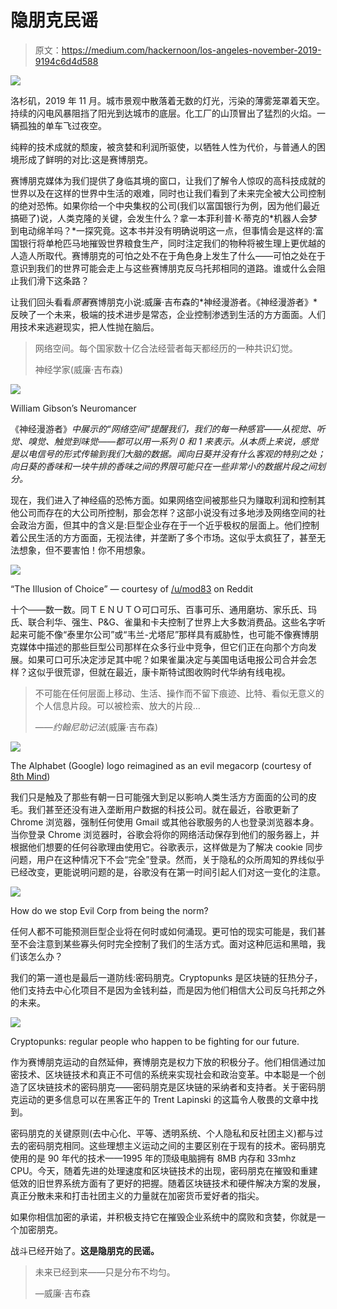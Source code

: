 # 隐朋克民谣

> 原文：<https://medium.com/hackernoon/los-angeles-november-2019-9194c6d4d588>

![](img/b909bf70aa13b9afa6bac622c10bdcdf.png)

洛杉矶，2019 年 11 月。城市景观中散落着无数的灯光，污染的薄雾笼罩着天空。持续的闪电风暴阻挡了阳光到达城市的底层。化工厂的山顶冒出了猛烈的火焰。一辆孤独的单车飞过夜空。

纯粹的技术成就的颓废，被贪婪和利润所驱使，以牺牲人性为代价，与普通人的困境形成了鲜明的对比:这是赛博朋克。

赛博朋克媒体为我们提供了身临其境的窗口，让我们了解令人惊叹的高科技成就的世界以及在这样的世界中生活的艰难，同时也让我们看到了未来完全被大公司控制的绝对恐怖。如果你给一个中央集权的公司(我们以富国银行为例，因为他们最近搞砸了)说，人类克隆的关键，会发生什么？拿一本菲利普·K·蒂克的*机器人会梦到电动绵羊吗？*一探究竟。这本书并没有明确说明这一点，但事情会是这样的:富国银行将单枪匹马地摧毁世界粮食生产，同时注定我们的物种将被生理上更优越的人造人所取代。赛博朋克的可怕之处不在于角色身上发生了什么——可怕之处在于意识到我们的世界可能会走上与这些赛博朋克反乌托邦相同的道路。谁或什么会阻止我们滑下这条路？

让我们回头看看*原著*赛博朋克小说:威廉·吉布森的*神经漫游者。《神经漫游者》*反映了一个未来，极端的技术进步是常态，企业控制渗透到生活的方方面面。人们用技术来逃避现实，把人性抛在脑后。

> 网络空间。每个国家数十亿合法经营者每天都经历的一种共识幻觉。
> 
> 神经学家(威廉·吉布森)

![](img/9d369a5e00ae08f514dc489f03880cc0.png)

William Gibson’s Neuromancer

《神经漫游者》*中展示的“网络空间”提醒我们，我们的每一种感官——从视觉、听觉、嗅觉、触觉到味觉——都可以用一系列 0 和 1 来表示。从本质上来说，感觉是以电信号的形式传输到我们大脑的数据。闻向日葵并没有什么客观的特别之处；向日葵的香味和一块牛排的香味之间的界限可能只在一些非常小的数据片段之间划分。*

现在，我们进入了神经癌的恐怖方面。如果网络空间被那些只为赚取利润和控制其他公司而存在的大公司所控制，那会怎样？这部小说没有过多地涉及网络空间的社会政治方面，但其中的含义是:巨型企业存在于一个近乎极权的层面上。他们控制着公民生活的方方面面，无视法律，并垄断了多个市场。这似乎太疯狂了，甚至无法想象，但不要害怕！你不用想象。

![](img/c25a4409b084cc47948293c2855fbc72.png)

“The Illusion of Choice” — courtesy of [/u/mod83](https://www.reddit.com/user/mod83) on Reddit

十个——数一数。同ＴＥＮＵＴＯ可口可乐、百事可乐、通用磨坊、家乐氏、玛氏、联合利华、强生、P&G、雀巢和卡夫控制了世界上大多数消费品。这些名字听起来可能不像“泰里尔公司”或“韦兰-尤塔尼”那样具有威胁性，也可能不像赛博朋克媒体中描述的那些巨型公司那样在众多行业中竞争，但它们正在向那个方向发展。如果可口可乐决定涉足其中呢？如果雀巢决定与美国电话电报公司合并会怎样？这似乎很荒谬，但就在最近，康卡斯特试图收购时代华纳有线电视。

> 不可能在任何层面上移动、生活、操作而不留下痕迹、比特、看似无意义的个人信息片段。可以被检索、放大的片段…
> 
> ——*约翰尼助记法*(威廉·吉布森)

![](img/9d10369349462b2030409603ee67c9e3.png)

The Alphabet (Google) logo reimagined as an evil megacorp (courtesy of [8th Mind](https://www.8thmind.com/article/120))

我们只是触及了那些有朝一日可能强大到足以影响人类生活方方面面的公司的皮毛。我们甚至还没有进入垄断用户数据的科技公司。就在最近，谷歌更新了 Chrome 浏览器，强制任何使用 Gmail 或其他谷歌服务的人也登录浏览器本身。当你登录 Chrome 浏览器时，谷歌会将你的网络活动保存到他们的服务器上，并根据他们想要的任何谷歌理由使用它。谷歌表示，这样做是为了解决 cookie 同步问题，用户在这种情况下不会“完全”登录。然而，关于隐私的众所周知的界线似乎已经改变，更能说明问题的是，谷歌没有在第一时间引起人们对这一变化的注意。

![](img/aa24aa96a466dd29148b34805476ef31.png)

How do we stop Evil Corp from being the norm?

任何人都不可能预测巨型企业将在何时或如何涌现。更可怕的现实可能是，我们甚至不会注意到某些寡头何时完全控制了我们的生活方式。面对这种厄运和黑暗，我们该怎么办？

我们的第一道也是最后一道防线:密码朋克。Cryptopunks 是区块链的狂热分子，他们支持去中心化项目不是因为金钱利益，而是因为他们相信大公司反乌托邦之外的未来。

![](img/4e2105a47a3916c447b1cc82d10d7421.png)

Cryptopunks: regular people who happen to be fighting for our future.

作为赛博朋克运动的自然延伸，赛博朋克是权力下放的积极分子。他们相信通过加密技术、区块链技术和真正不可信的系统来实现社会和政治变革。中本聪是一个创造了区块链技术的密码朋克——密码朋克是区块链的采纳者和支持者。关于密码朋克运动的更多信息可以在黑客正午的 Trent Lapinski 的这篇令人敬畏的文章中找到。

密码朋克的关键原则(去中心化、平等、透明系统、个人隐私和反社团主义)都与过去的密码朋克相同。这些理想主义运动之间的主要区别在于现有的技术。密码朋克使用的是 90 年代的技术——1995 年的顶级电脑拥有 8MB 内存和 33mhz CPU。今天，随着先进的处理速度和区块链技术的出现，密码朋克在摧毁和重建低效的旧世界系统方面有了更好的把握。随着区块链技术和硬件解决方案的发展，真正分散未来和打击社团主义的力量就在加密货币爱好者的指尖。

如果你相信加密的承诺，并积极支持它在摧毁企业系统中的腐败和贪婪，你就是一个加密朋克。

战斗已经开始了。**这是隐朋克的民谣。**

> 未来已经到来——只是分布不均匀。
> 
> —威廉·吉布森